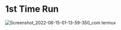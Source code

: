 # 1st Time Run

![Screenshot_2022-06-15-01-13-59-350_com termux](https://user-images.githubusercontent.com/102291823/173670669-36cca1bb-a2ee-4ab9-b15f-4f73d91e0e57.jpg)
